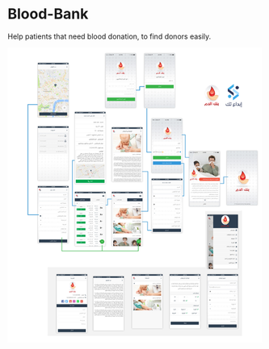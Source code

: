# Blood-Bank
Help patients that need blood donation, to find donors easily.

![alt text](https://github.com/AhmedOmr/Blood-Bank/blob/master/flow.jpg)
